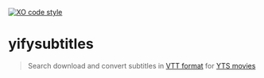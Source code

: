 [![XO code style](https://img.shields.io/badge/code_style-XO-5ed9c7.svg)](https://github.com/sindresorhus/xo)

# yifysubtitles
> Search download and convert subtitles in [VTT format](https://developer.mozilla.org/en/docs/Web/API/Web_Video_Text_Tracks_Format) for [YTS movies](https://yts.ag/)

